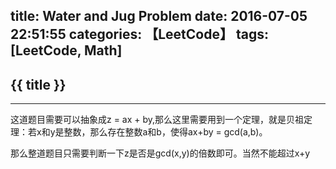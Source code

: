 title: Water and Jug Problem
date: 2016-07-05 22:51:55
categories: 【LeetCode】
tags: [LeetCode, Math]
---
## {{ title }} ##

---

这道题目需要可以抽象成z = ax + by,那么这里需要用到一个定理，就是贝祖定理：若x和y是整数，那么存在整数a和b，使得ax+by = gcd(a,b)。

那么整道题目只需要判断一下z是否是gcd(x,y)的倍数即可。当然不能超过x+y
